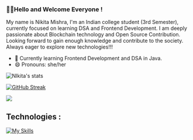 ### 🌷✨Hello and Welcome Everyone !
My name is Nikita Mishra, I'm an Indian college student (3rd Semester), currently focused on learning DSA and Frontend Development. I am deeply passionate about Blockchain technology and Open Source Contribution. Looking forward to gain enough knowledge and contribute to the society. Always eager to explore new technologies!!!

- 🌱 Currently learning Frontend Development and DSA in Java.
-  😄 Pronouns: she/her

  ![NIkita's stats](https://github-readme-stats.vercel.app/api?username=Nikita-Mishraa&show_icons=true&theme=midnight-purple)

[![GitHub Streak](https://streak-stats.demolab.com/?user=NikitaMishraa&theme=midnight-purple)](https://git.io/streak-stats)
  
![](https://komarev.com/ghpvc/?username=NikitaMishraa&color=blueviolet)

## Technologies :

[![My Skills](https://skills.thijs.gg/icons?i=java,c,html,py&theme=dark)](https://skills.thijs.gg)






<!--
**Nikita-Mishraa/Nikita-Mishraa** is a ✨ _special_ ✨ repository because its `README.md` (this file) appears on your GitHub profile.

Here are some ideas to get you started:

- 🔭 I’m currently working on ...
- 🌱 I’m currently learning ...
- 👯 I’m looking to collaborate on ...
- 🤔 I’m looking for help with ...
- 💬 Ask me about ...
- 📫 How to reach me: ...
- 😄 Pronouns: ...
- ⚡ Fun fact: ...
-->

